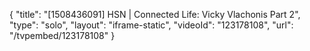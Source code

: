 {
    "title": "[1508436091] HSN | Connected Life: Vicky Vlachonis Part 2",
    "type": "solo",
    "layout": "iframe-static",
    "videoId": "123178108",
    "url": "\/tvpembed\/123178108"
}